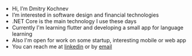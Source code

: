 - Hi, I’m Dmitry Kochnev
- I’m interested in software design and financial technologies 
- .NET Core is the main technology I use these days
- Currently I'm learning flutter and developing a small app for language learning
- Also I'm open for work on some startup, interesting mobile or web app
- You can reach me at [linkedin](https://www.linkedin.com/in/aurokk) or by [email](aurokkez@gmail.com)
